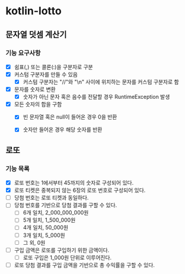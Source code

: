 # kotlin-lotto

## 문자열 덧셈 계산기

### 기능 요구사항

- [x] 쉼표(,) 또는 콜론(:)을 구분자로 구분
- [x] 커스텀 구분자를 만들 수 있음
  - [x] 커스텀 구분자는 "//"와 "\n" 사이에 위치하는 문자를 커스텀 구분자로 함
- [x] 문자를 숫자로 변환
  - [x] 숫자가 아닌 문자 혹은 음수를 전달할 경우 RuntimeException 발생
- [x] 모든 숫자의 합을 구함
  - [x] 빈 문자열 혹은 null이 들어온 경우 0을 반환
  - [x] 숫자만 들어온 경우 해당 숫자를 반환


## 로또

### 기능 목록

- [x] 로또 번호는 1에서부터 45까지의 숫자로 구성되어 있다.
- [x] 로또 티켓은 중복되지 않는 6장의 로또 번호로 구성되어 있다.
- [ ] 당첨 번호는 로또 티켓과 동일하다.
- [ ] 당첨 번호를 기반으로 당첨 결과를 구할 수 있다.
  - [ ] 6개 일치, 2_000_000_000원
  - [ ] 5개 일치, 1_500_000원
  - [ ] 4개 일치, 50_000원
  - [ ] 3개 일치, 5_000원
  - [ ] 그 외, 0원
- [ ] 구입 금액은 로또를 구입하기 위한 금액이다.
  - [ ] 로또 구입은 1_000원 단위로 이루어진다.
- [ ] 로또 당첨 결과를 구입 금액을 기반으로 총 수익률을 구할 수 있다.
